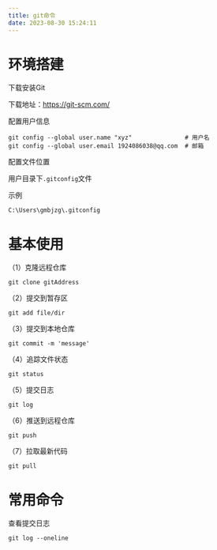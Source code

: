 ```yaml
---
title: git命令
date: 2023-08-30 15:24:11
---
```


# 环境搭建



下载安装Git



下载地址：https://git-scm.com/



配置用户信息



```shell
git config --global user.name "xyz"               # 用户名
git config --global user.email 1924086038@qq.com  # 邮箱
```



配置文件位置



用户目录下`.gitconfig`文件



示例



```
C:\Users\gmbjzg\.gitconfig
```



# 基本使用



（1）克隆远程仓库



```shell
git clone gitAddress
```



（2）提交到暂存区



```shell
git add file/dir
```



（3）提交到本地仓库



```shell
git commit -m 'message'
```



（4）追踪文件状态



```shell
git status
```



（5）提交日志



```shell
git log
```



（6）推送到远程仓库



```shell
git push
```



（7）拉取最新代码



```shell
git pull
```

# 常用命令

查看提交日志

```plain
git log --oneline
```
